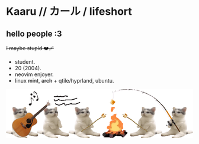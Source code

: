 # Kaaru // カール / lifeshort
## hello people :3
~~I maybe stupid ❤️‍🩹~~ 
- student.
- 20 (2004).
- neovim enjoyer.
- linux ~~mint~~, ~~arch~~ + qtile/hyprland, ubuntu.


![zzzzzzz](cattoastingexpanded.gif)
